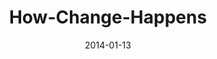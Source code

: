 ---
layout: music 
title: "How-Change-Happens"
series: "Power To Change"
date: 2014-01-13 
description: "Brian Tome talks about how change happens."
audio: "http://www.crossroads.net/players/media/hq/powertochange_02.mp3"
audio-duration: "42:45"
src: "http://www.crossroads.net/players/media/mediumHz/PowerToChange_190x110.jpg"
---
